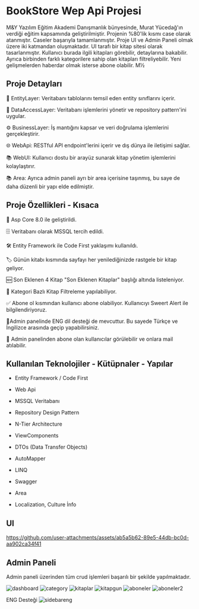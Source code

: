 # BookStore Wep Api Projesi

M&Y Yazılım Eğitim Akademi Danışmanlık bünyesinde, Murat Yücedağ'ın verdiği eğitim kapsamında geliştirilmiştir. Projenin %80'lik kısmı case olarak atanmıştır. Caseler başarıyla tamamlanmıştır. Proje UI ve Admin Paneli olmak üzere iki katmandan oluşmaktadır. UI tarafı bir kitap sitesi olarak tasarlanmıştır. Kullanıcı burada ilgili kitapları görebilir, detaylarına
bakabilir. Ayrıca birbinden farklı kategorilere sahip olan kitapları filtreliyebilir. Yeni gelişmelerden haberdar olmak isterse abone olabilir. M½


## Proje Detayları

📃 EntityLayer: Veritabanı tablolarını temsil eden entity sınıflarını içerir.

🔎 DataAccessLayer: Veritabanı işlemlerini yönetir ve repository pattern'ini uygular.

⚙️ BusinessLayer: İş mantığını kapsar ve veri doğrulama işlemlerini gerçekleştirir.

🌐 WebApi: RESTful API endpoint'lerini içerir ve dış dünya ile iletişimi sağlar.

📚 WebUI: Kullanıcı dostu bir arayüz sunarak kitap yönetim işlemlerini kolaylaştırır.

📚 Area: Ayrıca admin paneli ayrı bir area içerisine taşınmış, bu saye de daha düzenli bir yapı elde edilmiştir.



## Proje Özellikleri - Kısaca

🔐 Asp Core 8.0 ile geliştirildi.

🗄️ Veritabanı olarak MSSQL tercih edildi.

🛠️ Entity Framework ile Code First yaklaşımı kullanıldı.

🏷️ Günün kitabı kısmında sayfayı her yenilediğinizde rastgele bir kitap geliyor. 

🆕 Son Eklenen 4 Kitap "Son Eklenen Kitaplar" başlığı altında listeleniyor.

📂 Kategori Bazlı Kitap Filtreleme yapılabiliyor.

✅ Abone ol kısmından kullanıcı abone olabiliyor. Kullanıcıyı Sweert Alert ile bilgilendiriyoruz.

🗽Admin panelinde ENG dil desteği de mevcuttur. Bu sayede Türkçe ve İngilizce arasında geçip yapabilirsiniz.

📧 Admin panelinden abone olan kullanıcılar görülebilir ve onlara mail atılabilir.


## Kullanılan Teknolojiler - Kütüpnaler - Yapılar


- Entity Framework / Code First

- Web Api

- MSSQL Veritabanı

- Repository Design Pattern

- N-Tier Architecture

- ViewComponents

-  DTOs (Data Transfer Objects) 

- AutoMapper

- LINQ 

- Swagger
  
- Area
  
- Localization, Culture İnfo

## UI

https://github.com/user-attachments/assets/ab5a5b62-89e5-44db-bc0d-aa902ca34f41


## Admin Paneli
Admin paneli üzerinden tüm crud işlemleri başarılı bir şekilde yapılmaktadır.

![dashboard](https://github.com/user-attachments/assets/f19f5278-6c9f-4926-b8be-bee346b3fd61)
![category](https://github.com/user-attachments/assets/01169009-2204-406e-b773-1d96b1549ba6)
![kitaplar](https://github.com/user-attachments/assets/16b5fe83-e115-4acf-8287-c1cf9bbeed15)
![kitapgun](https://github.com/user-attachments/assets/71166acf-ec6e-460b-ae24-a5c8d8bd51cb)
![aboneler](https://github.com/user-attachments/assets/237a796d-eee0-4653-9e71-fde602c1860d)
![aboneler2](https://github.com/user-attachments/assets/f2fc0b79-39e5-4c4b-a0e4-ac20c2437e83)

ENG Desteği
![sidebareng](https://github.com/user-attachments/assets/c4e175db-d370-4f40-af82-2e0725b2dddc)


